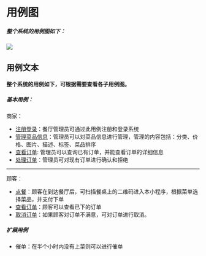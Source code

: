 # 用例图
##### 整个系统的用例图如下：
![](https://github.com/uml163/UML/blob/master/pictures/用例图.png)
## 用例文本
#### 整个系统的用例如下，可根据需要查看各子用例图。
##### **基本用例：**
商家：
* [注册登录](https://github.com/uml163/UML/blob/master/report/documents/Usercase%20Diagram/%E6%B3%A8%E5%86%8C%E7%99%BB%E5%BD%95.md)：餐厅管理员可通过此用例注册和登录系统
* [管理菜品信息](https://github.com/uml163/UML/blob/master/report/documents/Usercase%20Diagram/%E7%AE%A1%E7%90%86%E8%8F%9C%E5%93%81%E4%BF%A1%E6%81%AF.md)：管理员可以对菜品信息进行管理，管理的内容包括：分类、价格、图片、描述、标签、菜品排序
* [查看订单](https://github.com/uml163/UML/blob/master/report/documents/Usercase%20Diagram/%E7%AE%A1%E7%90%86%E5%91%98%E6%9F%A5%E7%9C%8B%E8%AE%A2%E5%8D%95.md): 管理员可以查询已有订单，并能查看订单的详细信息
* [处理订单](https://github.com/uml163/UML/blob/master/pictures/%E7%AE%A1%E7%90%86%E5%91%98%E5%A4%84%E7%90%86%E8%AE%A2%E5%8D%95.png)：管理员可对现有订单进行确认和拒绝
***
顾客：
* [点餐](https://github.com/uml163/UML/blob/master/pictures/%E7%82%B9%E9%A4%90.png)：顾客在到达餐厅后，可扫描餐桌上的二维码进入本小程序，根据菜单选择菜品，并支付下单
* [查看订单]()：顾客可以查看已下的订单
* [取消订单]()：如果顾客对订单不满意，可对订单进行取消。

##### **扩展用例**
* 催单：在半个小时内没有上菜则可以进行催单
